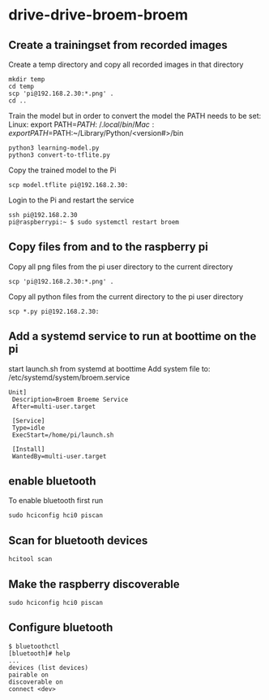 
# drive-drive-broem-broem

## Create a trainingset from recorded images
Create a temp directory and copy all recorded images in that directory
```
mkdir temp
cd temp
scp 'pi@192.168.2.30:*.png' .
cd ..
```

Train the model but in order to convert the model the PATH needs to be set:
Linux: export PATH=$PATH:~/.local/bin/
Mac: export PATH=$PATH:~/Library/Python/<version#>/bin


```
python3 learning-model.py
python3 convert-to-tflite.py
```

Copy the trained model to the Pi
```
scp model.tflite pi@192.168.2.30:
```

Login to the Pi and restart the service
```
ssh pi@192.168.2.30
pi@raspberrypi:~ $ sudo systemctl restart broem
```


## Copy files from and to the raspberry pi

Copy all png files from the pi user directory to the current directory
```
scp 'pi@192.168.2.30:*.png' .
```

Copy all python files from the current directory to the pi user directory
```
scp *.py pi@192.168.2.30:
```

## Add a systemd service to run at boottime on the pi
start launch.sh from systemd at boottime
Add system file to: /etc/systemd/system/broem.service
```
Unit]
 Description=Broem Broeme Service
 After=multi-user.target

 [Service]
 Type=idle
 ExecStart=/home/pi/launch.sh

 [Install]
 WantedBy=multi-user.target
 ```

## enable bluetooth
To enable bluetooth first run
```
sudo hciconfig hci0 piscan
```

## Scan for bluetooth devices
```
hcitool scan
```

## Make the raspberry discoverable
```
sudo hciconfig hci0 piscan
```

## Configure bluetooth
```
$ bluetoothctl
[bluetooth]# help
...
devices (list devices)
pairable on
discoverable on
connect <dev>
```
